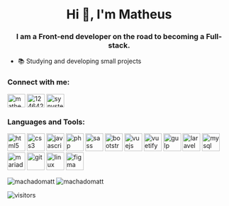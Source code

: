<h1 align="center">Hi 👋, I'm Matheus</h1>
<h3 align="center">I am a Front-end developer on the road to becoming a Full-stack.</h3>

- 📚 Studying and developing small projects

<p align="left">
<h3 align="left">Connect with me:</h3>
<a href="https://linkedin.com/in/matheushmachado" target="blank"><img align="center" src="https://cdn.jsdelivr.net/npm/simple-icons@3.0.1/icons/linkedin.svg" alt="matheushmachado" height="30" width="40" /></a>
<a href="https://stackoverflow.com/users/12464230" target="blank"><img align="center" src="https://cdn.jsdelivr.net/npm/simple-icons@3.0.1/icons/stackoverflow.svg" alt="12464230" height="30" width="40" /></a>
<a href="https://instagram.com/synystermatts" target="blank"><img align="center" src="https://cdn.jsdelivr.net/npm/simple-icons@3.0.1/icons/instagram.svg" alt="synystermatts" height="30" width="40" /></a>
</p>

<h3 align="left">Languages and Tools:</h3>
<p align="left">
<a href="https://www.w3.org/html/" target="_blank"><img src="https://devicons.github.io/devicon/devicon.git/icons/html5/html5-original-wordmark.svg" alt="html5" width="40" height="40"/></a>
<a href="https://www.w3schools.com/css/" target="_blank"><img src="https://devicons.github.io/devicon/devicon.git/icons/css3/css3-original-wordmark.svg" alt="css3" width="40" height="40"/></a>
<a href="https://developer.mozilla.org/en-US/docs/Web/JavaScript" target="_blank"><img src="https://devicons.github.io/devicon/devicon.git/icons/javascript/javascript-original.svg" alt="javascript" width="40" height="40"/></a>
<a href="https://www.php.net" target="_blank"><img src="https://devicons.github.io/devicon/devicon.git/icons/php/php-original.svg" alt="php" width="40" height="40"/></a>
<a href="https://sass-lang.com" target="_blank"><img src="https://devicons.github.io/devicon/devicon.git/icons/sass/sass-original.svg" alt="sass" width="40" height="40"/></a>
<a href="https://getbootstrap.com" target="_blank"><img src="https://devicons.github.io/devicon/devicon.git/icons/bootstrap/bootstrap-plain.svg" alt="bootstrap" width="40" height="40"/></a>
<a href="https://vuejs.org/" target="_blank"><img src="https://devicons.github.io/devicon/devicon.git/icons/vuejs/vuejs-original.svg" alt="vuejs" width="40" height="40"/></a>
<a href="https://vuetifyjs.com/en/" target="_blank"><img src="https://bestofjs.org/logos/vuetify.svg" alt="vuetify" width="40" height="40"/></a>
<a href="https://gulpjs.com" target="_blank"><img src="https://devicons.github.io/devicon/devicon.git/icons/gulp/gulp-plain.svg" alt="gulp" width="40" height="40"/></a>
<a href="https://laravel.com/" target="_blank"><img src="https://devicons.github.io/devicon/devicon.git/icons/laravel/laravel-plain-wordmark.svg" alt="laravel" width="40" height="40"/></a>
<a href="https://www.mysql.com/" target="_blank"><img src="https://devicons.github.io/devicon/devicon.git/icons/mysql/mysql-original-wordmark.svg" alt="mysql" width="40" height="40"/></a>
<a href="https://mariadb.org/" target="_blank"><img src="https://www.vectorlogo.zone/logos/mariadb/mariadb-icon.svg" alt="mariadb" width="40" height="40"/></a>
<a href="https://git-scm.com/" target="_blank"><img src="https://www.vectorlogo.zone/logos/git-scm/git-scm-icon.svg" alt="git" width="40" height="40"/></a>
<a href="https://www.linux.org/" target="_blank"><img src="https://devicons.github.io/devicon/devicon.git/icons/linux/linux-original.svg" alt="linux" width="40" height="40"/></a>
<a href="https://www.figma.com/" target="_blank"><img src="https://www.vectorlogo.zone/logos/figma/figma-icon.svg" alt="figma" width="40" height="40"/></a>
</p>

<span><img align="top" src="https://github-readme-stats.vercel.app/api?username=machadomatt&show_icons=true" alt="machadomatt" /></span><span>&nbsp;<img align="top" src="https://github-readme-stats.vercel.app/api/top-langs/?username=machadomatt&layout=compact" alt="machadomatt" /></span>

![visitors](https://visitor-badge.glitch.me/badge?page_id=machadomatt.readme)
